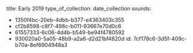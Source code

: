 title: Early 2019
type_of_collection: date_collection
sounds:
  - 1350f4bc-20eb-4dbb-b377-e4363403c355
  - cf2b8598-c8f7-498c-b011-93667e70d0c6
  - 61557333-6c06-4d4b-b549-be94f4780592
  - 930020a0-5a05-48b9-a2a6-d2d21bf4820d
id: 7cf178c6-3d5f-409c-b70a-8ef6904948a3
